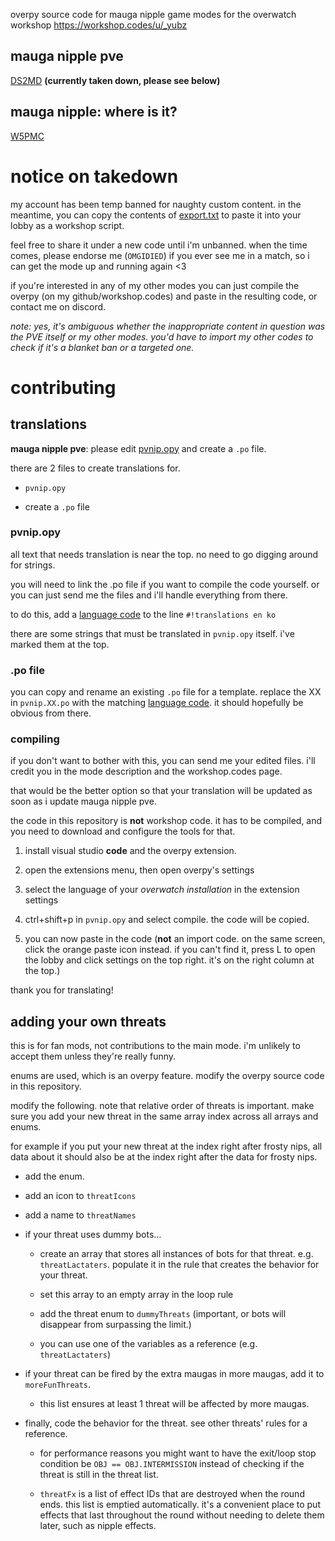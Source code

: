 overpy source code for mauga nipple game modes for the overwatch workshop
https://workshop.codes/u/_yubz

## mauga nipple pve
[DS2MD](https://workshop.codes/DS2MD) **(currently taken down, please see below)**

## mauga nipple: where is it?
[W5PMC](https://workshop.codes/W5PMC)

# notice on takedown

my account has been temp banned for naughty custom content. in the meantime, you can copy the contents of [export.txt](https://github.com/yubber/mauga-nipple-series/blob/main/nipve/export.txt) to paste it into your lobby as a workshop script.

feel free to share it under a new code until i'm unbanned. when the time comes, please endorse me (`OMGIDIED`) if you ever see me in a match, so i can get the mode up and running again <3

if you're interested in any of my other modes you can just compile the overpy (on my github/workshop.codes) and paste in the resulting code, or contact me on discord.

*note: yes, it's ambiguous whether the inappropriate content in question was the PVE itself or my other modes. you'd have to import my other codes to check if it's a blanket ban or a targeted one.*

# contributing

## translations

**mauga nipple pve**: please edit [pvnip.opy](https://github.com/yubber/mauga-nipple-series/blob/main/nipve/pvnip.opy) and create a `.po` file.

there are 2 files to create translations for.

- `pvnip.opy`

- create a `.po` file

### pvnip.opy

all text that needs translation is near the top. no need to go digging around for strings.

you will need to link the .po file if you want to compile the code yourself. or you can just send me the files and i'll handle everything from there.

to do this, add a [language code](https://github.com/Zezombye/overpy#translations) to the line `#!translations en ko`

there are some strings that must be translated in `pvnip.opy` itself. i've marked them at the top.

### .po file

you can copy and rename an existing `.po` file for a template. replace the XX in `pvnip.XX.po` with the matching [language code](https://github.com/Zezombye/overpy#translations). it should hopefully be obvious from there.

### compiling

if you don't want to bother with this, you can send me your edited files. i'll credit you in the mode description and the workshop.codes page.

that would be the better option so that your translation will be updated as soon as i update mauga nipple pve.

the code in this repository is **not** workshop code. it has to be compiled, and you need to download and configure the tools for that.

1. install visual studio **code** and the overpy extension.

2. open the extensions menu, then open overpy's settings

3. select the language of your *overwatch installation* in the extension settings

4. ctrl+shift+p in `pvnip.opy` and select compile. the code will be copied.

5. you can now paste in the code (**not** an import code. on the same screen, click the orange paste icon instead. if you can't find it, press L to open the lobby and click settings on the top right. it's on the right column at the top.)

thank you for translating!

## adding your own threats

this is for fan mods, not contributions to the main mode. i'm unlikely to accept them unless they're really funny.

enums are used, which is an overpy feature. modify the overpy source code in this repository.

modify the following. note that relative order of threats is important. make sure you add your new threat in the same array index across all arrays and enums.

for example if you put your new threat at the index right after frosty niрs, all data about it should also be at the index right after the data for frosty niрs.

- add the enum.

- add an icon to `threatIcons`

- add a name to `threatNames`

- if your threat uses dummy bots...

	- create an array that stores all instances of bots for that threat. e.g. `threatLactaters`. populate it in the rule that creates the behavior for your threat.

	- set this array to an empty array in the loop rule

	- add the threat enum to `dummyThreats` (important, or bots will disappear from surpassing the limit.)

	- you can use one of the variables as a reference (e.g. `threatLactaters`)

- if your threat can be fired by the extra maugas in more maugas, add it to `moreFunThreats`.

	- this list ensures at least 1 threat will be affected by more maugas.

- finally, code the behavior for the threat. see other threats' rules for a reference.

	- for performance reasons you might want to have the exit/loop stop condition be `OBJ == OBJ.INTERMISSION` instead of checking if the threat is still in the threat list.

	- `threatFx` is a list of effect IDs that are destroyed when the round ends. this list is emptied automatically. it's a convenient place to put effects that last throughout the round without needing to delete them later, such as nipple effects.
